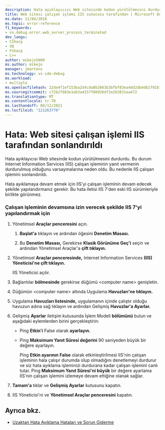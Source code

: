 ```yaml
---
description: Hata ayıklayıcısı Web sitesinde kodun yürütülmesini durdurdu.
title: Web sitesi çalışan işlemi IIS sunucusu tarafından | Microsoft Docs
ms.date: 11/04/2016
ms.topic: error-reference
f1_keywords:
- vs.debug.error.web_server_process_terminated
dev_langs:
- CSharp
- VB
- FSharp
- C++
author: mikejo5000
ms.author: mikejo
manager: jmartens
ms.technology: vs-ide-debug
ms.workload:
- multiple
ms.openlocfilehash: 22de4f1ef153ba2d4cda8b2663b3bfbf83ea4dd2db4db1f91b7b3679a6e6905c
ms.sourcegitcommit: c72b2f603e1eb3a4157f00926df2e263831ea472
ms.translationtype: MT
ms.contentlocale: tr-TR
ms.lasthandoff: 08/12/2021
ms.locfileid: "121263770"
---
```

# <a name="error-web-site-worker-process-has-been-terminated-by-iis"></a>Hata: Web sitesi çalışan işlemi IIS tarafından sonlandırıldı
Hata ayıklayıcısı Web sitesinde kodun yürütülmesini durdurdu. Bu durum Internet Information Services (IIS) çalışan işleminin yanıt vermenin durdurulmuş olduğunu varsaymalarına neden oldu. Bu nedenle IIS çalışan işlemini sonlandırıldı.

 Hata ayıklamaya devam etmek için IIS'yi çalışan işleminin devam edecek şekilde yapılandırmanız gerekir. Bu hata iletisi IIS 7'den eski IIS sürümleriyle birlikte görünmez.

### <a name="to-configure-iis-7-to-allow-the-worker-process-to-continue"></a>Çalışan işleminin devamsına izin verecek şekilde IIS 7'yi yapılandırmak için

1. Yönetimsel **Araçlar penceresini** açın.

   1. **Başlat'a** tıklayın ve ardından öğesini **Denetim Masası.**

   2. Bu **Denetim Masası,** Gerekirse **Klasik Görünüme Geç'i** seçin ve ardından Yönetimsel Araçlar'a **çift tıklayın.**

2. Yönetimsel **Araçlar penceresinde,** Internet Information Services **(IIS) Yöneticisi'ne çift tıklayın.**

    IIS Yöneticisi açılır.

3. Bağlantılar **bölmesinde** gerekirse düğümü \<computer name> genişletin.

4. Düğümün \<computer name> altında Uygulama **Havuzları'ne tıklayın.**

5. Uygulama **Havuzları listesinde,** uygulamanın içinde çalıştır olduğu havuzun adına sağ tıklayın ve ardından Gelişmiş **Havuzlar'a Ayarlar.**

6. Gelişmiş **Ayarlar** iletişim kutusunda İşlem Modeli **bölümünü** bulun ve aşağıdaki eylemlerden birini gerçekleştirin:

   - Ping **Etkin'i** False olarak **ayarlayın.**

   - Ping **Maksimum Yanıt Süresi değerini** 90 saniyeden büyük bir değere ayarlayın.

     Ping **Etkin ayarının** **False** olarak etkinleştirilmesi IIS'nin çalışan işleminin hala çalışır durumda olup olmadığını denetlemeyi durdurur ve siz hata ayıklama işleminizi durdurana kadar çalışan işlemini canlı tutar. Ping **Maksimum Yanıt Süresi'ni büyük** bir değere ayarlama IIS'nin çalışan işlemini izlemeye devam ettiğine olanak sağlar.

7. **Tamam'a** tıklar ve **Gelişmiş Ayarlar** kutusunu kapatın.

8. IIS Yöneticisi'ni ve **Yönetimsel Araçlar penceresini** kapatın.

## <a name="see-also"></a>Ayrıca bkz.
- [Uzaktan Hata Ayıklama Hataları ve Sorun Giderme](../debugger/remote-debugging-errors-and-troubleshooting.md)

